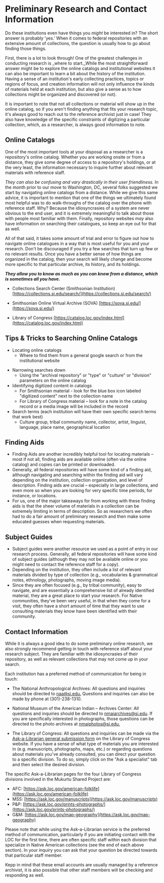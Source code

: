 # Preliminary Research and Contact Information

Do these institutions even have things you *might* be interested in? The short answer is probably 'yes.' When it comes to federal repositories with an extensive amount of collections, the question is usually how to go about finding those things.

First, there is a lot to look through! One of the greatest challenges in conducting research is _where to start._While the most straightforward answer might be to explore the online catalogs and institutional websites it can also be important to learn a bit about the history of the institution. Having a sense of an institution's early collecting practices, topics or regions of focus, and creation information will not only influence the kinds of materials held at each institution, but also give a sense as to how collections might be organized and discovered (or not).

It is important to note that not all collections or material will show up in the online catalog, so if you aren't finding anything that fits your research topic, it's always good to reach out to the reference archivist just in case! They also have knowledge of the specific constraints of digitizing a particular collection, which, as a researcher, is always good information to note.

## Online Catalogs
One of the most important tools at your disposal as a researcher is a repository's online catalog. Whether you are working onsite or from a distance, they give some degree of access to a repository's holdings, or at the very least, the information necessary to inquire further about relevant materials with reference staff.

*They can also be confusing and vary drastically in their user friendliness.* In the month prior to our move to Washington, DC, several folks suggested we start by navigating online catalogs from a distance. While we give this same advice, it is important to mention that one of the things we ultimately found most helpful was to do walk-throughs of the catalog over the phone with reference staff. Why? Because the idiosyncrasies of a system are never obvious to the end user, and it is extremely meaningful to talk about those with people most familiar with them. Finally, repository websites _may_ also have information on searching their catalogues, so keep an eye out for that as well.

All of that said, it takes some amount of trial and error to figure out how to navigate online catalogues in a way that is most useful for you and your research. Don't be discouraged if you try a few searches that turn up few or no relevant results. Once you have a better sense of how things are organized in the catalog, then your search will likely change and become more specific to that particular archive, its history, and its holdings.

***They allow you to know as much as you can know from a distance, which is sometimes all you have.***

* Collections Search Center (Smithsonian Institution) [https://collections.si.edu/search/](https://collections.si.edu/search/)

* Smithsonian Online Virtual Archive (SOVA) [https://sova.si.edu/](https://sova.si.edu/)

* Library of Congress [https://catalog.loc.gov/index.html](https://catalog.loc.gov/index.html)

## Tips & Tricks to Searching Online Catalogs
* Locating online catalogs
  * Where to find them from a general google search or from the institutional website
<!--* Navigating online catalogs (Collections Search & SOVA & LOC) 
  * Short demo video might be best way to explain this rather than a bunch of screenshots? -->
* Narrowing searches down
  * Using the "archival repository" or "type" or "culture" or "division" parameters on the online catalog
* Identifying digitized content in catalogs
  * For Smithsonian material - look for the blue box icon labeled "digitized content" next to the collection name
  * For Library of Congress material – look for a note in the catalog record or a media image will be included in the record
* Search terms (each institution will have their own specific search terms that work best)
  * Culture group, tribal community name, collector, artist, linguist, language, place name, geographical location

## Finding Aids
* Finding Aids are another incredibly helpful tool for locating materials – most if not all, finding aids are available online (often via the online catalog) and copies can be printed or downloaded.
* Generally, all federal repositories will have some kind of a finding aid, although navigating and searching within the finding aid will vary depending on the institution, collection organization, and level of description. Finding aids are crucial – especially in large collections, and even more so when you are looking for very specific time periods, for instance, or locations.
* For us, one of the major takeaways for from working with these finding aids is that the sheer volume of materials in a collection can be extremely limiting in terms of description. So as researchers we often had to do a fair amount of preliminary research and then make some educated guesses when requesting materials.

## Subject Guides
* Subject guides were another resource we used as a point of entry in our research process. Generally, all federal repositories will have some kind of subject guides (although they may not be available online or you might need to contact the reference staff for a copy).
* Depending on the institution, they often include a list of relevant materials divided by type of collection (e.g., vocabularies & grammatical notes, ethnology, photographs, moving image media).
* Since they are often focused (e.g., by tribal community), easy to navigate, and are essentially a comprehensive list of already identified material, they are a great place to start your research. For Native communities, they've been very useful, in that when they come for a visit, they often have a short amount of time that they want to use consulting materials they know have been identified with their community.

## Contact Information
While it is always a good idea to do some preliminary online research, we also strongly recommend getting in touch with reference staff about your research subject. They are familiar with the idiosyncrasies of their repository, as well as relevant collections that may not come up in your search.

Each institution has a preferred method of communication for being in touch:
* The National Anthropological Archives: All questions and inquiries should be directed to [naa@si.edu.](mailto:naa@si.edu) Questions and inquiries can also be made by phone at (301)-238-1310.

* National Museum of the American Indian – Archives Center: All questions and inquiries should be directed to [nmaiarchives@si.edu](mailto:nmaiarchives@si.edu). If you are specifically interested in photographs, those questions can be directed to the photo archives at [nmaiphotos@si.edu.](mailto:nmaiphotos@si.edu)

* The Library of Congress: All questions and inquiries can be made via the [Ask-a-Librarian general submission form](https://ask.loc.gov/#s-la-box-83050-container-tab0) on the Library of Congress website. If you have a sense of what type of materials you are interested in (e.g. manuscripts, photographs, maps, etc.) or regarding questions about materials you've already consulted, you can direct your question to a specific division. To do so, simply click on the "Ask a specialist" tab and then select the desired division.

The specific Ask-a-Librarian pages for the four Library of Congress divisions involved in the Mukurtu Shared Project are:

- AFC: [https://ask.loc.gov/american-folklife](https://ask.loc.gov/american-folklife)
- MSS: [https://ask.loc.gov/manuscripts](https://ask.loc.gov/manuscripts)
- P&P: [https://ask.loc.gov/prints-photographs/](https://ask.loc.gov/prints-photographs/)
- G&M: [https://ask.loc.gov/map-geography](https://ask.loc.gov/map-geography)

Please note that while using the Ask-a-Librarian service is the preferred method of communication, particularly if you are initiating contact with the LOC for the first time, there are often specific staff within each division that specialize in Native American collections (see the end of each above section). In your inquiry you can ask that your question be directed towards that particular staff member.

Kepp in mind that these email accounts are usually managed by a reference archivist, it is also possible that other staff members will be checking and responding as well.
